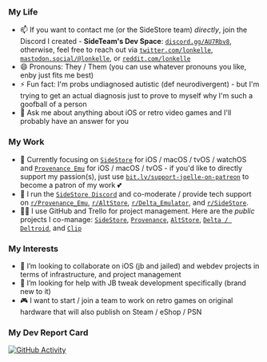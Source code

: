 ### My Life

- 📫 If you want to contact me (or the SideStore team) *directly*, join the Discord I created - **SideTeam's Dev Space**: [`discord.gg/AU7Rbv8`](https://bit.ly/joelles-digital-house-discord-invite), otherwise, feel free to reach out via [`twitter.com/lonkelle`](https://bit.ly/lonkelle-twitter), [`mastodon.social/@lonkelle`](https://bit.ly/lonkelle-mastodon), or [`reddit.com/lonkelle`](https://bit.ly/lonkelle-reddit-profile)
- 😄 Pronouns: They / Them (you can use whatever pronouns you like, enby just fits me best)
- ⚡ Fun fact: I'm probs undiagnosed autistic (def neurodivergent) - but I'm trying to get an actual diagnosis just to prove to myself why I'm such a goofball of a person
- 💬 Ask me about anything about iOS or retro video games and I'll probably have an answer for you

### My Work

- 🔭 Currently focusing on [`SideStore`](https://bit.ly/sidestore-twitter) for iOS / macOS / tvOS / watchOS and [`Provenance Emu`](https://bit.ly/provenance-twitter) for iOS / macOS / tvOS - if you'd like to directly support my passion(s), just use [`bit.ly/support-joelle-on-patreon`](https://bit.ly/support-joellestickney-on-patreon) to become a patron of my work 💕
- 🌱 I run the [`SideStore Discord`](https://bit.ly/altmember-delta-general-chat) and co-moderate / provide tech support on [`r/Provenance_Emu`](https://bit.ly/provenance-reddit), [`r/AltStore`](https://bit.ly/altstore-reddit), [`r/Delta_Emulator`](https://bit.ly/delta-reddit), and [`r/SideStore`](https://bit.ly/sidestore-reddit).
- 👩‍💼 I use GitHub and Trello for project management. Here are the *public* projects I co-manage: [`SideStore`](https://bit.ly/sidestore-board), [`Provenance`](https://bit.ly/provenance-features), [`AltStore`](https://bit.ly/altstore-features), [`Delta / Deltroid`](https://bit.ly/delta-features), and [`Clip`](https://bit.ly/clip-features)

### My Interests

- 👯 I’m looking to collaborate on iOS (jb and jailed) and webdev projects in terms of infrastructure, and project management
- 🤔 I’m looking for help with JB tweak development specifically (brand new to it)
- 🎮 I want to start / join a team to work on retro games on original hardware that will also publish on Steam / eShop / PSN

### My Dev Report Card

[![GitHub Activity](https://github-readme-stats.vercel.app/api?username=lonkelle&count_private=true&theme=dark&show_icons=true&icon_color=0BE7EE&hide_border=true)](https://github.com/anuraghazra/github-readme-stats)
<link href="mastodon.social/@lonkelle" rel="me">

